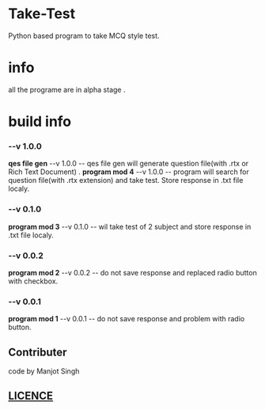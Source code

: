 # Take-Test
Python based program to take MCQ style test.

# info
all the programe are in alpha stage .
# build info
### --v 1.0.0 
**qes file gen**               --v 1.0.0 --    qes file gen will generate question file(with .rtx or Rich Text Document) .
**program mod 4**             --v 1.0.0 --    program will search for question file(with .rtx extension) and take test. Store response in .txt file localy.                                            
### --v 0.1.0
**program mod 3**             --v 0.1.0 --   wil take test of 2 subject and store response in .txt file localy.
### --v 0.0.2 
**program mod 2**             --v 0.0.2 --   do not save response and replaced radio button with checkbox.
### --v 0.0.1
**program mod 1**             --v 0.0.1 --   do not save response and problem with radio button.
## Contributer
code by Manjot Singh
## [LICENCE](LICENSE)
